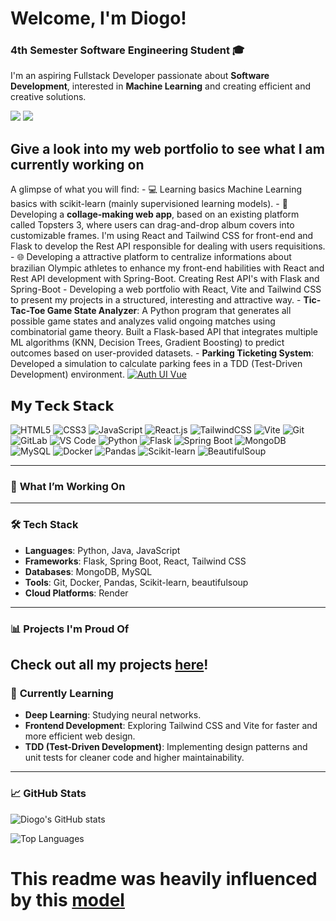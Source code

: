 # Welcome, I'm Diogo!
### 4th Semester Software Engineering Student  🎓

I'm an aspiring Fullstack Developer passionate about **Software Development**, interested in **Machine Learning** and creating efficient and creative solutions.

[![](https://img.shields.io/badge/-@diogopcam-%23181717?style=flat-square&logo=github)](https://github.com/diogopcam)
[![](https://img.shields.io/badge/-LinkedIn-%230077B5?style=flat-square&logo=linkedin&logoColor=ffffff)](https://www.linkedin.com/in/diogo-camargo-aab167318/)

## Give a look into my web portfolio to see what I am currently working on

A glimpse of what you will find:
    - 💻 Learning basics Machine Learning basics with scikit-learn (mainly supervisioned learning models).
    - 🚀 Developing a **collage-making web app**, based on an existing platform called Topsters 3, where users can drag-and-drop album covers into customizable frames. I'm using React and Tailwind CSS for front-end and Flask to develop the Rest API responsible for dealing with users requisitions. 
    - 🌐 Developing a attractive platform to centralize informations about brazilian Olympic athletes to enhance my front-end habilities with React and Rest API development with Spring-Boot. Creating Rest API's with Flask and Spring-Boot
    - Developing a web portfolio with React, Vite and Tailwind CSS to present my projects in a structured, interesting and attractive way.
    - **Tic-Tac-Toe Game State Analyzer**: A Python program that generates all possible game states and analyzes valid ongoing matches using combinatorial game theory. Built a Flask-based API that integrates multiple ML algorithms (KNN, Decision Trees, Gradient Boosting) to predict outcomes based on user-provided datasets.
    - **Parking Ticketing System**: Developed a simulation to calculate parking fees in a TDD (Test-Driven Development) environment.
[![Auth UI Vue](https://svg.bookmark.style/api?url=https://github.com/nuxtbase/auth-ui-vue&mode=light&style=horizontal)](https://github.com/nuxtbase/auth-ui-vue)

## 𝗠𝘆 𝗧𝗲𝗰𝗸 𝗦𝘁𝗮𝗰𝗸

![HTML5](https://img.shields.io/badge/-HTML5-%23E44D27?style=flat-square&logo=html5&logoColor=ffffff)
![CSS3](https://img.shields.io/badge/-CSS3-%231572B6?style=flat-square&logo=css3)
![JavaScript](https://img.shields.io/badge/-JavaScript-%23F7DF1C?style=flat-square&logo=javascript&logoColor=000000&labelColor=%23F7DF1C&color=%23FFCE5A)
![React.js](https://img.shields.io/badge/-React.js-%23282C34?style=flat-square&logo=react)
![TailwindCSS](https://img.shields.io/badge/-TailwindCSS-%231a202c?style=flat-square&logo=tailwind-css)
![Vite](https://img.shields.io/badge/-Vite-%23646CFF?style=flat-square&logo=vite&logoColor=ffffff)
![Git](https://img.shields.io/badge/-Git-%23F05032?style=flat-square&logo=git&logoColor=%23ffffff)
![GitLab](https://img.shields.io/badge/-GitLab-FCA121?style=flat-square&logo=gitlab)
![VS Code](https://img.shields.io/badge/-VSCode-%23007ACC?style=flat-square&logo=visual-studio-code)
![Python](https://img.shields.io/badge/-Python-%233776AB?style=flat-square&logo=python&logoColor=ffffff)
![Flask](https://img.shields.io/badge/-Flask-%23000?style=flat-square&logo=flask)
![Spring Boot](https://img.shields.io/badge/-Spring%20Boot-%236DB33F?style=flat-square&logo=spring-boot)
![MongoDB](https://img.shields.io/badge/-MongoDB-%2347A248?style=flat-square&logo=mongodb&logoColor=ffffff)
![MySQL](https://img.shields.io/badge/-MySQL-%234479A1?style=flat-square&logo=mysql&logoColor=ffffff)
![Docker](https://img.shields.io/badge/-Docker-%232496ED?style=flat-square&logo=docker&logoColor=ffffff)
![Pandas](https://img.shields.io/badge/-Pandas-%23150458?style=flat-square&logo=pandas)
![Scikit-learn](https://img.shields.io/badge/-Scikit--learn-%23F7931E?style=flat-square&logo=scikit-learn&logoColor=ffffff)
![BeautifulSoup](https://img.shields.io/badge/-BeautifulSoup-%236DB33F?style=flat-square&logo=beautifulsoup4)

---

### 🔭 **What I’m Working On**

---

### 🛠 **Tech Stack**

- **Languages**: Python, Java, JavaScript
- **Frameworks**: Flask, Spring Boot, React, Tailwind CSS
- **Databases**: MongoDB, MySQL
- **Tools**: Git, Docker, Pandas, Scikit-learn, beautifulsoup
- **Cloud Platforms**: Render

---

### 📊 **Projects I'm Proud Of**


Check out all my projects [here](https://github.com/Diogo)!
---
### 🌱 **Currently Learning**

- **Deep Learning**: Studying neural networks.
- **Frontend Development**: Exploring Tailwind CSS and Vite for faster and more efficient web design.
- **TDD (Test-Driven Development)**: Implementing design patterns and unit tests for cleaner code and higher maintainability.
---

### 📈 **GitHub Stats**

![Diogo's GitHub stats](https://github-readme-stats.vercel.app/api?username=diogo&show_icons=true&theme=radical)

![Top Languages](https://github-readme-stats.vercel.app/api/top-langs/?username=diogo&layout=compact&theme=radical)

# This readme was heavily influenced by this [model](https://github.com/xiaoluoboding/xiaoluoboding.git)
